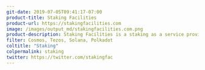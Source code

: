 ```yaml
---
git-date: 2019-07-05T09:41:17-07:00
product-title: Staking Facilities
product-url: https://stakingfacilities.com
image: /images/output_md/stakingfacilities.com.png
product-description: Staking Facilities is a staking as a service provider for Cosmos and Tezos networks.
filter: Cosmos, Tezos, Solana, Polkadot
coltitle: "Staking"
colpermalink: staking
twitter: https://twitter.com/stakingfac
---
```


